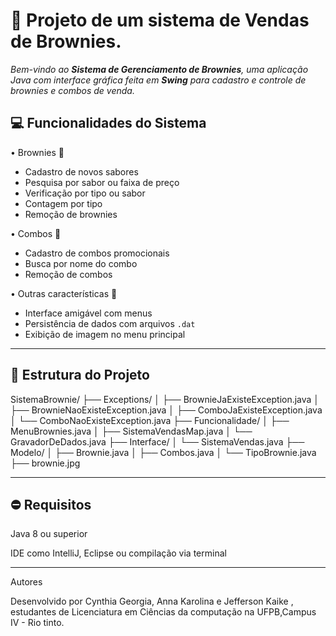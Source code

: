 # 🍬 Projeto de um sistema de Vendas de Brownies. 

*Bem-vindo ao **Sistema de Gerenciamento de Brownies**, uma aplicação Java com interface gráfica feita em **Swing** para cadastro e controle de brownies e combos de venda.*

## 💻 Funcionalidades do Sistema

 • Brownies 🧁
- Cadastro de novos sabores
- Pesquisa por sabor ou faixa de preço
- Verificação por tipo ou sabor
- Contagem por tipo
- Remoção de brownies

 • Combos 🍭
- Cadastro de combos promocionais
- Busca por nome do combo
- Remoção de combos

 • Outras características 🎲
- Interface amigável com menus
- Persistência de dados com arquivos `.dat`
- Exibição de imagem no menu principal

---

## 🚧 Estrutura do Projeto

SistemaBrownie/ ├── Exceptions/ │   ├── BrownieJaExisteException.java │   ├── BrownieNaoExisteException.java │   ├── ComboJaExisteException.java │   └── ComboNaoExisteException.java ├── Funcionalidade/ │   ├── MenuBrownies.java │   ├── SistemaVendasMap.java │   └── GravadorDeDados.java ├── Interface/ │   └── SistemaVendas.java ├── Modelo/ │   ├── Brownie.java │   ├── Combos.java │   └── TipoBrownie.java ├── brownie.jpg



---

## ⛔ Requisitos

Java 8 ou superior

IDE como IntelliJ, Eclipse ou compilação via terminal


---

Autores

Desenvolvido por Cynthia Georgia, Anna Karolina e Jefferson Kaike , estudantes de Licenciatura em Ciências da computação na UFPB,Campus IV - Rio tinto.
